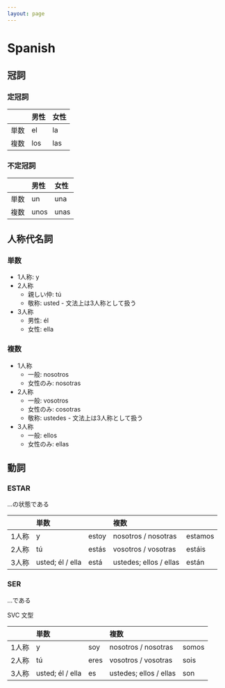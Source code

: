 ```yaml
---
layout: page
---
```


# Spanish

## 冠詞

### 定冠詞

| | 男性 | 女性 |
|:--|:--|:--|
| 単数 | el | la |
| 複数 | los | las |

### 不定冠詞

| | 男性 | 女性 |
|:--|:--|:--|
| 単数 | un | una |
| 複数 | unos | unas |

## 人称代名詞

### 単数

* 1人称: y
* 2人称
    * 親しい仲: tú
    * 敬称: usted - 文法上は3人称として扱う
* 3人称
    * 男性: él
    * 女性: ella

### 複数

* 1人称
    * 一般: nosotros
    * 女性のみ: nosotras
* 2人称
    * 一般: vosotros
    * 女性のみ: cosotras
    * 敬称: ustedes - 文法上は3人称として扱う
* 3人称
    * 一般: ellos
    * 女性のみ: ellas

## 動詞

### ESTAR

...の状態である

|  | 単数 |  | 複数  |  |
|:--|:--|:--|:--|:--|
| 1人称 | y | estoy | nosotros / nosotras | estamos |
| 2人称 | tú | estás | vosotros / vosotras | estáis |
| 3人称 | usted; él / ella | está | ustedes; ellos / ellas | están |

### SER

...である

SVC 文型

|  | 単数 |  | 複数  |  |
|:--|:--|:--|:--|:--|
| 1人称 | y | soy | nosotros / nosotras | somos |
| 2人称 | tú | eres | vosotros / vosotras | sois |
| 3人称 | usted; él / ella | es | ustedes; ellos / ellas | son |
